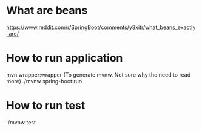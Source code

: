 
# What are beans
https://www.reddit.com/r/SpringBoot/comments/y8xitr/what_beans_exactly_are/

# How to run application
mvn wrapper:wrapper (To generate mvnw. Not sure why tho need to read more)
./mvnw spring-boot:run

# How to run test
./mvnw test

